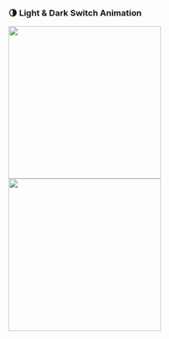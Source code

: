 <h3>🌗 Light & Dark Switch Animation</h3>

<p float="left">
  <img src="https://github.com/user-attachments/assets/9bdd9f59-268f-480b-a3bc-0cc7864c7ed6/28352074-611f-4019-8686-28210c0cf8d7" width="300"/>
  <img src="https://github.com/user-attachments/assets/0e6173bc-193f-4574-9a92-66d39e6885a9/51ec7ae4-f5c1-467e-a9d7-4a7861852058" width="300"/>
</p>
